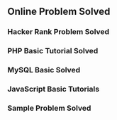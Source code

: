 ## Online Problem Solved

### Hacker Rank Problem Solved

### PHP Basic Tutorial Solved

### MySQL Basic Solved

### JavaScript Basic Tutorials 

### Sample Problem Solved
